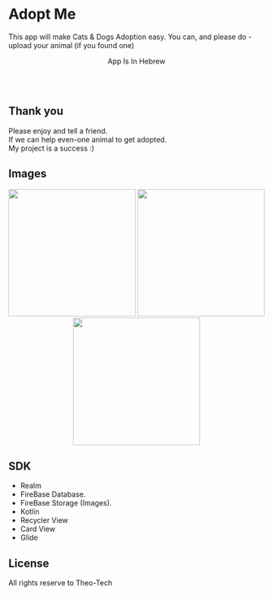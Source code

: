 # Adopt Me

This app will make Cats & Dogs Adoption easy. 
You can, and please do - upload your animal (if you found one) <br/>
<p align="center" >
App Is In Hebrew 

<br/><br/>
## Thank you
Please enjoy and tell a friend. <br/>
If we can help even-one animal to get adopted. <br/>
My project is a success :)

</p>

## Images
<p align="center" >
  <img src="https://files.fm/thumb_show.php?i=wmukjdpt" width="250" >
  <img src="https://files.fm/thumb_show.php?i=y38zzrfc" width="250" >
  <img src="https://files.fm/thumb_show.php?i=qhjqmhfx" width="250" >
</p>

## SDK
* Realm
* FireBase Database.
* FireBase Storage (Images).
* Kotlin
* Recycler View
* Card View
* Glide
          
## License
All rights reserve to Theo-Tech
